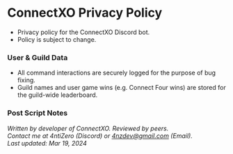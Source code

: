 # ConnectXO Privacy Policy
* Privacy policy for the ConnectXO Discord bot.
* Policy is subject to change.

### User & Guild Data
* All command interactions are securely logged for the purpose of bug fixing.
* Guild names and user game wins (e.g. Connect Four wins) are stored for the guild-wide leaderboard.

### Post Script Notes
*Written by developer of ConnectXO. Reviewed by peers. <br>
Contact me at 4ntiZero (Discord) or 4nzdev@gmail.com (Email). <br>
Last updated: Mar 19, 2024*
